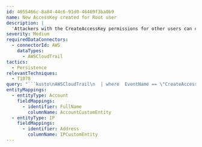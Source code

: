 ```yaml
---
id: 4055466c-8a84-44c6-91d0-46469f3ba0b9
name: New AccessKey created for Root user
description: |
  'Attackers with the CreateAccessKey permissions for other users can create an access Key ID and secret access key belonging to another user in the AWS environment for privilege escalation.'
severity: Medium
requiredDataConnectors:
  - connectorId: AWS
    dataTypes:
      - AWSCloudTrail
tactics:
  - Persistence
relevantTechniques:
  - T1078
query: "```kusto\nAWSCloudTrail\n  | where  EventName == \"CreateAccessKey\" and tostring(parse_json(RequestParameters).userName) == \"Root\" and isempty(ErrorCode) and isempty(ErrorMessage)\n  | project TimeGenerated, EventName, EventTypeName, UserIdentityAccountId, UserIdentityPrincipalid, UserAgent, \n  UserIdentityUserName, SessionMfaAuthenticated, SourceIpAddress, AWSRegion, EventSource,UserIdentityArn, AdditionalEventData, ResponseElements, RequestParameters\n  | extend UserIdentityUserName = iff(isnotempty(UserIdentityUserName), UserIdentityUserName, tostring(split(UserIdentityArn,'/')[-1]))\n  | extend timestamp = TimeGenerated, IPCustomEntity = SourceIpAddress, AccountCustomEntity = UserIdentityUserName\n```"
entityMappings:
  - entityType: Account
    fieldMappings:
      - identifier: FullName
        columnName: AccountCustomEntity
  - entityType: IP
    fieldMappings:
      - identifier: Address
        columnName: IPCustomEntity
---
```


